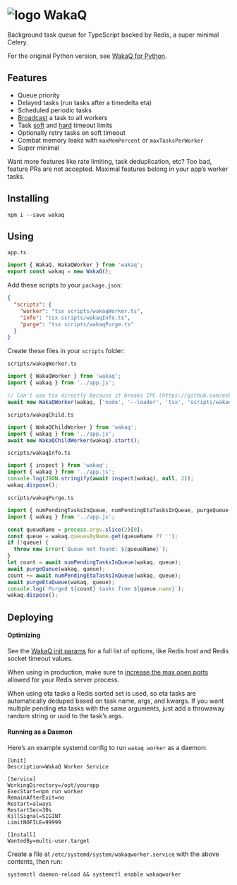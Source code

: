 # ![logo](https://raw.githubusercontent.com/wakatime/wakaq-ts/main/wakatime-logo.png 'WakaQ') WakaQ

Background task queue for TypeScript backed by Redis, a super minimal Celery.

For the original Python version, see [WakaQ for Python][wakaq python].

## Features

- Queue priority
- Delayed tasks (run tasks after a timedelta eta)
- Scheduled periodic tasks
- [Broadcast][broadcast] a task to all workers
- Task [soft][soft timeout] and [hard][hard timeout] timeout limits
- Optionally retry tasks on soft timeout
- Combat memory leaks with `maxMemPercent` or `maxTasksPerWorker`
- Super minimal

Want more features like rate limiting, task deduplication, etc? Too bad, feature PRs are not accepted. Maximal features belong in your app’s worker tasks.

## Installing

    npm i --save wakaq

## Using

`app.ts`

```TypeScript
import { WakaQ, WakaQWorker } from 'wakaq';
export const wakaq = new WakaQ();
```

Add these scripts to your `package.json`:

```JSON
{
  "scripts": {
    "worker": "tsx scripts/wakaqWorker.ts",
    "info": "tsx scripts/wakaqInfo.ts",
    "purge": "tsx scripts/wakaqPurge.ts"
  }
}
```

Create these files in your `scripts` folder:

`scripts/wakaqWorker.ts`

```TypeScript
import { WakaQWorker } from 'wakaq';
import { wakaq } from '../app.js';

// Can't use tsx directly because it breaks IPC (https://github.com/esbuild-kit/tsx/issues/201)
await new WakaQWorker(wakaq, ['node', '--loader', 'tsx', 'scripts/wakaqChild.ts']).start();
```

`scripts/wakaqChild.ts`

```TypeScript
import { WakaQChildWorker } from 'wakaq';
import { wakaq } from '../app.js';
await new WakaQChildWorker(wakaq).start();
```

`scripts/wakaqInfo.ts`

```TypeScript
import { inspect } from 'wakaq';
import { wakaq } from '../app.js';
console.log(JSON.stringify(await inspect(wakaq), null, 2));
wakaq.dispose();
```

`scripts/wakaqPurge.ts`

```TypeScript
import { numPendingTasksInQueue, numPendingEtaTasksInQueue, purgeQueue, purgeEtaQueue } from 'wakaq';
import { wakaq } from '../app.js';

const queueName = process.argv.slice(2)[0];
const queue = wakaq.queuesByName.get(queueName ?? '');
if (!queue) {
  throw new Error(`Queue not found: ${queueName}`);
}
let count = await numPendingTasksInQueue(wakaq, queue);
await purgeQueue(wakaq, queue);
count += await numPendingEtaTasksInQueue(wakaq, queue);
await purgeEtaQueue(wakaq, queue);
console.log(`Purged ${count} tasks from ${queue.name}`);
wakaq.dispose();
```

## Deploying

#### Optimizing

See the [WakaQ init params][wakaq init] for a full list of options, like Redis host and Redis socket timeout values.

When using in production, make sure to [increase the max open ports][max open ports] allowed for your Redis server process.

When using eta tasks a Redis sorted set is used, so eta tasks are automatically deduped based on task name, args, and kwargs.
If you want multiple pending eta tasks with the same arguments, just add a throwaway random string or uuid to the task’s args.

#### Running as a Daemon

Here’s an example systemd config to run `wakaq worker` as a daemon:

```systemd
[Unit]
Description=WakaQ Worker Service

[Service]
WorkingDirectory=/opt/yourapp
ExecStart=npm run worker
RemainAfterExit=no
Restart=always
RestartSec=30s
KillSignal=SIGINT
LimitNOFILE=99999

[Install]
WantedBy=multi-user.target
```

Create a file at `/etc/systemd/system/wakaqworker.service` with the above contents, then run:

    systemctl daemon-reload && systemctl enable wakaqworker

[wakaq python]: https://github.com/wakatime/wakaq
[broadcast]: https://github.com/wakatime/wakaq-ts/blob/ddf0dbd7e41336552cf27114a625e2ebfd6b580a/src/task.ts#L40
[soft timeout]: https://github.com/wakatime/wakaq-ts/blob/ddf0dbd7e41336552cf27114a625e2ebfd6b580a/src/exceptions.ts#L8
[hard timeout]: https://github.com/wakatime/wakaq-ts/blob/ddf0dbd7e41336552cf27114a625e2ebfd6b580a/src/worker.ts#L158
[wakaq init]: https://github.com/wakatime/wakaq-ts/blob/ddf0dbd7e41336552cf27114a625e2ebfd6b580a/src/wakaq.ts#L49
[max open ports]: https://wakatime.com/blog/47-maximize-your-concurrent-web-server-connections
